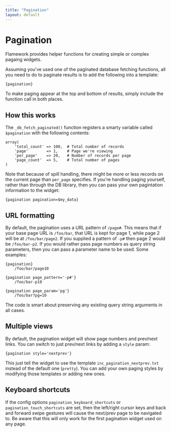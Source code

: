 ```yaml
---
title: "Pagination"
layout: default
---
```


# Pagination

Flamework provides helper functions for creating simple or complex pagaing widgets.

Assuming you've used one of the paginated database fetching functions, all you need to do to 
paginate results is to add the following into a template:

    {pagination}

To make paging appear at the top and bottom of results, simply include the function call in
both places.


## How this works

The `_db_fetch_paginated()` function registers a smarty variable called `$pagination` with 
the following contents:

    array(
    	'total_count' => 100,  # Total number of records
    	'page'        => 1,    # Page we're viewing
    	'per_page'    => 20,   # Number of records per page
    	'page_count'  => 5,    # Total number of pages
    )

Note that because of spill handling, there might be more or less records on the current page
than `per_page` specifies. If you're handling paging yourself, rather than through the DB 
library, then you can pass your own pagintation information to the widget:

    {pagination pagination=$my_data}


## URL formatting

By default, the pagination uses a URL pattern of `/page#`. This means that if your base page
URL is `/foo/bar`, that URL is kept for page 1, while page 2 will be at `/foo/bar/page2`. If
you supplied a pattern of `-p#` then page 2 would be `/foo/bar-p2`. If you would rather pass
page numbers as query string parameters, then you can pass a parameter name to be used. Some 
examples:

    {pagination}
        /foo/bar/page10

    {pagination page_pattern='-p#'}
        /foo/bar-p10

    {pagination page_param='pg'}
        /foo/bar?pg=10

The code is smart about preserving any existing query string arguments in all cases.


## Multiple views

By default, the pagination widget will show page numbers and prev/next links. You can switch to
just prev/next links by adding a `style` param:

    {pagination style='nextprev'}

This just tell the widget to use the template `inc_pagination_nextprev.txt` instead of the default
one (`pretty`). You can add your own paging styles by modifying those templates or adding new ones.


## Keyboard shortcuts

If the config options `pagination_keyboard_shortcuts` or `pagination_touch_shortcuts` are set, then
the left/right cursor keys and back and forward swipe gestures will cause the next/prev page to be
navigated to. Be aware that this will only work for the first pagination widget used on any page.


